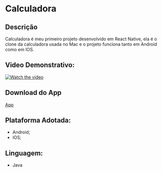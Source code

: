 # Calculadora

## Descrição
Calculadora é meu primeiro projeto desenvolvido em React Native, ela é o clone da calculadora usada no Mac e o projeto funciona tanto em Android como em IOS.

## Video Demonstrativo:
[![Watch the video](https://i.imgur.com/vKb2F1B.png)](https://drive.google.com/file/d/1Qf4imKe7zJbRZC5o9jcO7-viTjsIWcmO/view?usp=sharing)

## Download do App
[App]()

## Plataforma Adotada: 
  - Android;
  - IOS;

## Linguagem: 
  - Java
